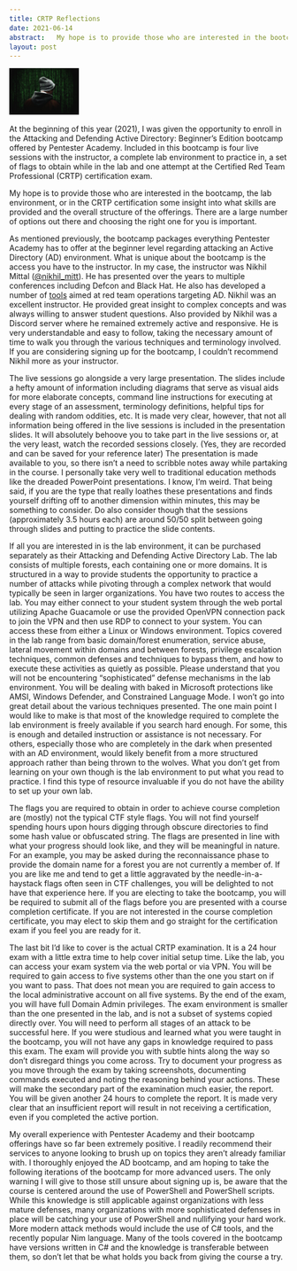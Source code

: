 ```yaml
---
title: CRTP Reflections
date: 2021-06-14
abstract:   My hope is to provide those who are interested in the bootcamp, the lab environment, or in the CRTP certification some insight into what skills are provided and the overall structure of the offerings. There are a large number of options out there and choosing the right one for you is important.
layout: post
---
```


<img src="/assets/images/CRTP.jpeg" alt="Article Image" height="25%" width="25%">

At the beginning of this year (2021), I was given the opportunity to enroll in the Attacking and Defending Active Directory: Beginner’s Edition bootcamp offered by Pentester Academy. Included in this bootcamp is four live sessions with the instructor, a complete lab environment to practice in, a set of flags to obtain while in the lab and one attempt at the Certified Red Team Professional (CRTP) certification exam.

My hope is to provide those who are interested in the bootcamp, the lab environment, or in the CRTP certification some insight into what skills are provided and the overall structure of the offerings. There are a large number of options out there and choosing the right one for you is important.
<!--end_excerpt-->
As mentioned previously, the bootcamp packages everything Pentester Academy has to offer at the beginner level regarding attacking an Active Directory (AD) environment. What is unique about the bootcamp is the access you have to the instructor. In my case, the instructor was Nikhil Mittal (<a href="https://twitter.com/nikhil_mitt/" data-href="https://twitter.com/nikhil_mitt/" class="markup--anchor markup--p-anchor" rel="noopener" target="_blank">@nikhil_mitt</a>). He has presented over the years to multiple conferences including Defcon and Black Hat. He also has developed a number of <a href="https://github.com/samratashok" data-href="https://github.com/samratashok" class="markup--anchor markup--p-anchor" rel="noopener" target="_blank">tools</a> aimed at red team operations targeting AD. Nikhil was an excellent instructor. He provided great insight to complex concepts and was always willing to answer student questions. Also provided by Nikhil was a Discord server where he remained extremely active and responsive. He is very understandable and easy to follow, taking the necessary amount of time to walk you through the various techniques and terminology involved. If you are considering signing up for the bootcamp, I couldn’t recommend Nikhil more as your instructor.
  
The live sessions go alongside a very large presentation. The slides include a hefty amount of information including diagrams that serve as visual aids for more elaborate concepts, command line instructions for executing at every stage of an assessment, terminology definitions, helpful tips for dealing with random oddities, etc. It is made very clear, however, that not all information being offered in the live sessions is included in the presentation slides. It will absolutely behoove you to take part in the live sessions or, at the very least, watch the recorded sessions closely. (Yes, they are recorded and can be saved for your reference later) The presentation is made available to you, so there isn’t a need to scribble notes away while partaking in the course. I personally take very well to traditional education methods like the dreaded PowerPoint presentations. I know, I’m weird. That being said, if you are the type that really loathes these presentations and finds yourself drifting off to another dimension within minutes, this may be something to consider. Do also consider though that the sessions (approximately 3.5 hours each) are around 50/50 split between going through slides and putting to practice the slide contents.
  
If all you are interested in is the lab environment, it can be purchased separately as their Attacking and Defending Active Directory Lab. The lab consists of multiple forests, each containing one or more domains. It is structured in a way to provide students the opportunity to practice a number of attacks while pivoting through a complex network that would typically be seen in larger organizations. You have two routes to access the lab. You may either connect to your student system through the web portal utilizing Apache Guacamole or use the provided OpenVPN connection pack to join the VPN and then use RDP to connect to your system. You can access these from either a Linux or Windows environment. Topics covered in the lab range from basic domain/forest enumeration, service abuse, lateral movement within domains and between forests, privilege escalation techniques, common defenses and techniques to bypass them, and how to execute these activities as quietly as possible. Please understand that you will not be encountering “sophisticated” defense mechanisms in the lab environment. You will be dealing with baked in Microsoft protections like AMSI, Windows Defender, and Constrained Language Mode. I won’t go into great detail about the various techniques presented. The one main point I would like to make is that most of the knowledge required to complete the lab environment is freely available if you search hard enough. For some, this is enough and detailed instruction or assistance is not necessary. For others, especially those who are completely in the dark when presented with an AD environment, would likely benefit from a more structured approach rather than being thrown to the wolves. What you don’t get from learning on your own though is the lab environment to put what you read to practice. I find this type of resource invaluable if you do not have the ability to set up your own lab.

The flags you are required to obtain in order to achieve course completion are (mostly) not the typical CTF style flags. You will not find yourself spending hours upon hours digging through obscure directories to find some hash value or obfuscated string. The flags are presented in line with what your progress should look like, and they will be meaningful in nature. For an example, you may be asked during the reconnaissance phase to provide the domain name for a forest you are not currently a member of. If you are like me and tend to get a little aggravated by the needle-in-a-haystack flags often seen in CTF challenges, you will be delighted to not have that experience here. If you are electing to take the bootcamp, you will be required to submit all of the flags before you are presented with a course completion certificate. If you are not interested in the course completion certificate, you may elect to skip them and go straight for the certification exam if you feel you are ready for it.

The last bit I’d like to cover is the actual CRTP examination. It is a 24 hour exam with a little extra time to help cover initial setup time. Like the lab, you can access your exam system via the web portal or via VPN. You will be required to gain access to five systems other than the one you start on if you want to pass. That does not mean you are required to gain access to the local administrative account on all five systems. By the end of the exam, you will have full Domain Admin privileges. The exam environment is smaller than the one presented in the lab, and is not a subset of systems copied directly over. You will need to perform all stages of an attack to be successful here. If you were studious and learned what you were taught in the bootcamp, you will not have any gaps in knowledge required to pass this exam. The exam will provide you with subtle hints along the way so don’t disregard things you come across. Try to document your progress as you move through the exam by taking screenshots, documenting commands executed and noting the reasoning behind your actions. These will make the secondary part of the examination much easier, the report. You will be given another 24 hours to complete the report. It is made very clear that an insufficient report will result in not receiving a certification, even if you completed the active portion.

My overall experience with Pentester Academy and their bootcamp offerings have so far been extremely positive. I readily recommend their services to anyone looking to brush up on topics they aren’t already familiar with. I thoroughly enjoyed the AD bootcamp, and am hoping to take the following iterations of the bootcamp for more advanced users. The only warning I will give to those still unsure about signing up is, be aware that the course is centered around the use of PowerShell and PowerShell scripts. While this knowledge is still applicable against organizations with less mature defenses, many organizations with more sophisticated defenses in place will be catching your use of PowerShell and nullifying your hard work. More modern attack methods would include the use of C# tools, and the recently popular Nim language. Many of the tools covered in the bootcamp have versions written in C# and the knowledge is transferable between them, so don’t let that be what holds you back from giving the course a try.
